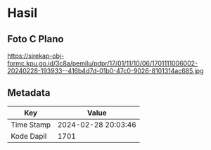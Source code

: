 # Hasil

## Foto C Plano

https://sirekap-obj-formc.kpu.go.id/3c8a/pemilu/pdpr/17/01/11/10/06/1701111006002-20240228-193933--416b4d7d-01b0-47c0-9026-8101314ac685.jpg


## Metadata

| Key        | Value               |
| ---------- | ------------------- |
| Time Stamp | 2024-02-28 20:03:46 |
| Kode Dapil | 1701                |



